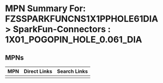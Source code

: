 



# MPN Summary For: FZSSPARKFUNCNS1X1PPHOLE61DIA > SparkFun-Connectors : 1X01_POGOPIN_HOLE_0.061_DIA

## MPNs
  

|MPN|Direct Links|Search Links|
| :--- | :--- | :--- |
||||
